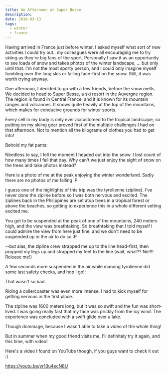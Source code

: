 ```yaml
---
title: An Afternoon at Super Besse
description: 
date: 2016-03-13
tags:
  - winter
  - france
---
```


Having arrived in France just before winter, I asked myself what sort of new activities I could try out.. my colleagues were all encouraging me to try skiing as they're big fans of the sport. Personally I saw it as an opportunity to see loads of snow and takes photos of the winter landscape, ... but only until that. I'm not the most sporty person, and I could only imagine myself fumbling over the long skis or falling face-first on the snow. Still, it was worth trying anyway.

One afternoon, I decided to go with a few friends, before the snow melts. We decided to head to Super Besse, a ski resort in the Auvergne region. The region is found in Central France, and it is known for its mountain ranges and volcanoes. It snows quite heavily at the top of the mountains, which makes for conducive grounds for winter sports.

Every cell in my body is only ever accustomed to the tropical landscape, so putting on my skiing gear proved first of the multiple challenges I had on that afternoon. Not to mention all the kilograms of clothes you had to get into!

Behold my fat pants:

Needless to say, I fell the moment I headed out into the snow. I lost count of how many times I fell that day. Why can't we just enjoy the sight of snow on the trees and take photos instead?

Here is a photo of me at the peak enjoying the winter wonderland. Sadly there are no photos of me falling :P

I guess one of the highlights of this trip was the tyrolienne (zipline). I've never done the zipline before so I was both nervous and excited. The ziplines back in the Philippines are set atop trees in a tropical forest or above the beaches, so getting to experience this in a whole different setting excited me.

You get to be suspended at the peak of one of the mountains, 240 meters high, and the view was breathtaking. So breathtaking that I told myself I could admire the view from here just fine, and we don't need to be suspended up in the air to do so :P

--but alas, the zipline crew strapped me up to the line head-first, then propped my legs up and strapped my feet to the line (wait, what?? No!!!! Release me!)

A few seconds more suspended in the air while manong tyrolienne did some last safety checks, and hop I go!!

That wasn't so bad.

Riding a collercoaster was even more intense. I had to kick myself for getting nervous in the first place.

The zipline was 1600 meters long, but it was so swift and the fun was short-lived. I was going really fast that my face was prickly from the icy wind. The experience was concluded with a swift glide over a lake.

Though dommage, because I wasn't able to take a video of the whole thing!

But in summer when my good friend visits me, I'll definitely try it again, and this time, with video!

Here's a video I found on YouTube though, if you guys want to check it out :)

https://youtu.be/yr13u4ecN8U